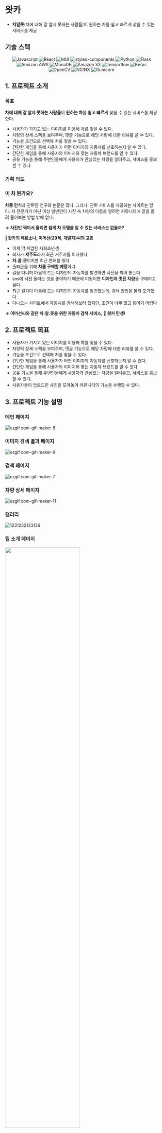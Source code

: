 # 왓카

- **차알못**(차에 대해 잘 알지 못하는 사람들)이 원하는 차를 쉽고 빠르게 찾을 수 있는 서비스를 제공

## 기술 스택

<div align="center">
<img alt="Javascript" src ="https://img.shields.io/badge/Javascript-F7DF1E.svg?&style=for-the-badge&logo=Javascript&logoColor=black"/>
<img alt="React" src ="https://img.shields.io/badge/React-61DAFB.svg?&style=for-the-badge&logo=React&logoColor=black"/>
<img alt="MUI" src ="https://img.shields.io/badge/MUI-007FFF.svg?&style=for-the-badge&logo=MUI&logoColor=white"/>
<img alt="styled-components" src ="https://img.shields.io/badge/styled--components-DB7093.svg?&style=for-the-badge&logo=styled-components&logoColor=black"/>
<img alt="Python" src ="https://img.shields.io/badge/Python-3776AB.svg?&style=for-the-badge&logo=Python&logoColor=white"/>
<img alt="Flask" src ="https://img.shields.io/badge/Flask-000000.svg?&style=for-the-badge&logo=Flask&logoColor=white"/>
<img alt="Amazon AWS" src ="https://img.shields.io/badge/Amazon AWS-232F3E.svg?&style=for-the-badge&logo=Amazon AWS&logoColor=white"/>
<img alt="MariaDB" src ="https://img.shields.io/badge/Maria DB-1F305F.svg?&style=for-the-badge&logo=MariaDB&logoColor=white"/>
<img alt="Amazon S3" src ="https://img.shields.io/badge/Amazon S3-569A31.svg?&style=for-the-badge&logo=Amazon S3&logoColor=white"/>
<img alt="Tensorflow" src ="https://img.shields.io/badge/Tensorflow-FF6F00.svg?&style=for-the-badge&logo=Tensorflow&logoColor=white"/>
<img alt="Keras" src ="https://img.shields.io/badge/Keras-D00000.svg?&style=for-the-badge&logo=Keras&logoColor=white"/>
<img alt="OpenCV" src ="https://img.shields.io/badge/OpenCV-5C3EE8.svg?&style=for-the-badge&logo=OpenCV&logoColor=white"/>
<img alt="NGINX" src ="https://img.shields.io/badge/NGINX-009639.svg?&style=for-the-badge&logo=NGINX&logoColor=white"/>
<img alt="Gunicorn" src ="https://img.shields.io/badge/Gunicorn-499848.svg?&style=for-the-badge&logo=Gunicorn&logoColor=white"/>
</div>

## 1. 프로젝트 소개

### 목표

**차에 대해 잘 알지 못하는 사람들**이 **원하는 차**를 **쉽고 빠르게** 찾을 수 있는 서비스를 제공한다.

- 사용자가 가지고 있는 이미지를 이용해 차를 찾을 수 있다.
- 차량의 상세 스펙을 보여주며, 댓글 기능으로 해당 차량에 대한 리뷰를 쓸 수 있다.
- 기능을 조건으로 선택해 차를 찾을 수 있다.
- 간단한 게임을 통해 사용자가 어떤 이미지의 자동차를 선호하는지 알 수 있다.
- 간단한 게임을 통해 사용자의 이미지와 맞는 자동차 브랜드를 알 수 있다.
- 공유 기능을 통해 주변인들에게 사용자가 관심있는 차량을 알려주고, 서비스를 홍보할 수 있다.

### 기획 의도

### **이 차 뭔가요?**

**차종 인식**과 관련된 연구와 논문은 많다. 그러나, 관련 서비스를 제공하는 사이트는 없다. 차 전문가가 아닌 이상 일반인이 사진 속 차량의 이름을 알려면 커뮤니티에 글을 올려 물어보는 방법 밖에 없다.

**→ 사진만 찍어서 올리면 쉽게 차 모델을 알 수 있는 서비스는 없을까?**

:raising_hand:**왓카의 페르소나, 이머선(29세, 개발자)씨의 고민**

- 이제 막 취업한 사회초년생
- 회사가 **제주도**라서 최근 거주지를 이사했다
- **차.알.못**이지만 최근 면허를 땄다
- 출퇴근을 위해 **차를 구매할 예정**이다
- 길을 다니며 마음의 드는 디자인의 자동차를 발견하면 사진을 찍어 놓는다
- sns에 사진 올리는 것을 좋아하기 때문에 이왕이면 **디자인이 멋진 차량**을 구매하고 싶다
- 최근 길가다 마음에 드는 디자인의 자동차를 발견했는데, 검색 방법을 몰라 포기했다
- 다나오는 사이트에서 자동차를 검색해보려 했지만, 조건이 너무 많고 용어가 어렵다

**→ 이머선씨와 같은 차.알.못을 위한 자동차 검색 서비스, 🚙 왓카 탄생!**

## 2. 프로젝트 목표

- 사용자가 가지고 있는 이미지를 이용해 차를 찾을 수 있다.
- 차량의 상세 스펙을 보여주며, 댓글 기능으로 해당 차량에 대한 리뷰를 쓸 수 있다.
- 기능을 조건으로 선택해 차를 찾을 수 있다.
- 간단한 게임을 통해 사용자가 어떤 이미지의 자동차를 선호하는지 알 수 있다.
- 간단한 게임을 통해 사용자의 이미지와 맞는 자동차 브랜드를 알 수 있다.
- 공유 기능을 통해 주변인들에게 사용자가 관심있는 차량을 알려주고, 서비스를 홍보할 수 있다.
- 사용자들이 업로드한 사진을 모아놓아 커뮤니티의 기능을 수행할 수 있다.

## 3. 프로젝트 기능 설명

### 메인 페이지

![ezgif.com-gif-maker-8](/uploads/cbb9a15513554398e45e38d3a6f06a92/ezgif.com-gif-maker-8.gif)

### 이미지 검색 결과 페이지

![ezgif.com-gif-maker-9](/uploads/323056f57a6a09290d9520467b861d64/ezgif.com-gif-maker-9.gif)

### 검색 페이지

![ezgif.com-gif-maker-7](/uploads/422d59bd1e47d62bfe04d35601e8d9e2/ezgif.com-gif-maker-7.gif)

### 차량 상세 페이지

![ezgif.com-gif-maker-11](/uploads/b3e1abd919b5c5e6619df71006f0dc96/ezgif.com-gif-maker-11.gif)

### 갤러리

![1231232123136](/uploads/836e178fc3b0b024fca721afb2313c6c/1231232123136.gif)

### 팀 소개 페이지

<img src="/uploads/cb8e23f4aaba42dff41d121086d4ce2e/스크린샷_2021-12-09_오후_11.13.00.png" width="70%" height="70%" />

## 4. 프로젝트 구성도

<img src="/uploads/9242a215bffffc449ad4a43314ec3c0a/image.png" width="70%" height="70%"/>

- [와이어프레임](https://www.figma.com/file/WeTyad4D651hQcpD041Ppg/%EB%A8%B8%EC%84%A0%EB%9F%AC%EB%8B%9D29?node-id=2%3A4)
- [스토리보드](https://docs.google.com/presentation/d/1QKu6nnS17Fxv6M02sVy1flslcMH5x7v0x_Y80Cj5mv4/edit#slide=id.p)

## 5. 프로젝트 팀원 역할 분담

| 이름   | 역할                   |
| ------ | ---------------------- |
| 백승욱 | 팀장, 백엔드, 인공지능 |
| 이정규 | 백엔드, 인공지능       |
| 김민지 | 백엔드                 |
| 최연주 | 프론트엔드, 인공지능   |
| 김나현 | 프론트엔드, 서기       |
| 김재현 | 프론트엔드             |

**멤버별 responsibility**

| 이름   | 역할                     | 담당 부분                                                                                                                                    |
| ------ | ------------------------ | -------------------------------------------------------------------------------------------------------------------------------------------- |
| 김나현 | 프론트엔드, 서기         | 1. UI/UX 디자인 및 개발<br>2. 검색/검색 결과 페이지 구현<br>3. 스크럼 작성 및 이슈 관리                                                      |
| 김민지 | 백엔드                   | 1. DB 설계 및 관리<br>2. Web Crawling 및 전처리<br>3. AWS S3 연동 및 관리<br>4. API 설계 및 구현<br>5. API 문서화                            |
| 김재현 | 프론트엔드               | 1. 카카오 및 URL 공유 기능 개발<br>2. Disqus 기능개발                                                                                        |
| 백승욱 | 👑팀장, 인공지능, 백엔드 | 1. Web Crawling<br>2. 데이터 전처리<br>3. 이미지 Segmentation 따는 것 구현<br>4. MVC구조 조정                                                |
| 이정규 | 인공지능, 백엔드         | 1. 인공지능 모델 설계<br>2. 데이터 전처리<br>3. 인공지능 연동<br>4. 서버 배포                                                                |
| 최연주 | 프론트엔드, 인공지능     | 1. 메인 페이지 구현<br>2. 네비게이션 바(반응형) 구현<br>3. 결과 페이지 레이아웃 구현<br>4. MBTI/이상형 월드컵/404/갤러리/팀 소개 페이지 구현 |

## 6. 실행 방법

프론트엔드

```
cd frontend

# .env.example 파일 참고 후 .env 파일에 환경변수 설정 필요

yarn 또는 yarn install
yarn start
```

## 7. 버전

- 1.0.0

## Reference

Centernet  
https://tfhub.dev/tensorflow/centernet/hourglass_512x512/1

Resnet-152  
https://github.com/foamliu/Car-Recognition

Data processing repo  
https://kdt-gitlab.elice.io/002-part3-cnn/team4/car_data
